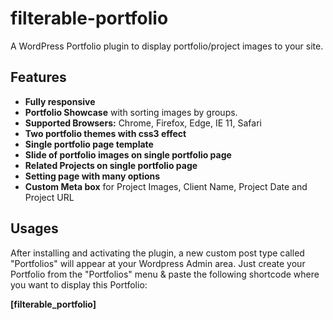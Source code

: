 # filterable-portfolio

A WordPress Portfolio plugin to display portfolio/project images to your site.

## Features

* **Fully responsive**
* **Portfolio Showcase** with sorting images by groups.
* **Supported Browsers:** Chrome, Firefox, Edge, IE 11, Safari
* **Two portfolio themes with css3 effect**
* **Single portfolio page template**
* **Slide of portfolio images on single portfolio page**
* **Related Projects on single portfolio page**
* **Setting page with many options**
* **Custom Meta box** for Project Images, Client Name, Project Date and Project URL

## Usages

After installing and activating the plugin, a new custom post type called "Portfolios" will appear at your Wordpress Admin area. Just create your Portfolio from the "Portfolios" menu & paste the following shortcode where you want to display this Portfolio:

**[filterable_portfolio]**
